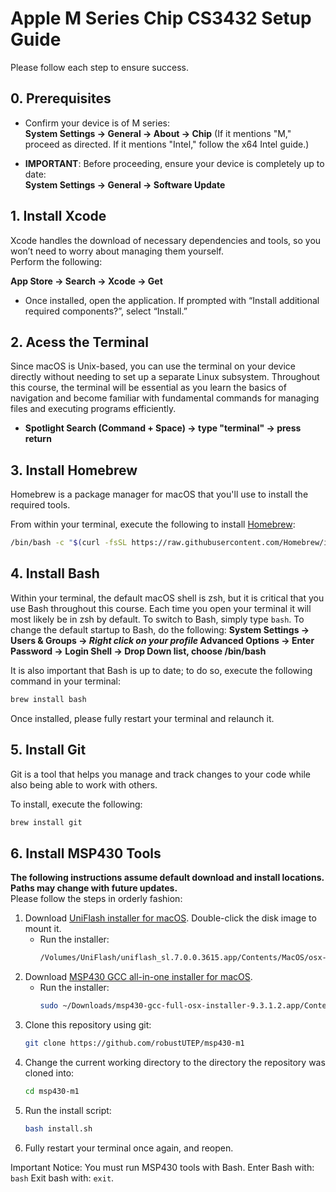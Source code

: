 # Apple M Series Chip CS3432 Setup Guide
 
Please follow each step to ensure success.
 
## 0. Prerequisites
 
- Confirm your device is of M series:  
  **System Settings -> General -> About -> Chip** (If it mentions "M," proceed as directed. If it mentions "Intel," follow the x64 Intel guide.)
 
- **IMPORTANT**: Before proceeding, ensure your device is completely up to date:  
  **System Settings -> General -> Software Update**
 
 
## 1. Install Xcode
 
Xcode handles the download of necessary dependencies and tools, so you won’t need to worry about managing them yourself.\
Perform the following:  
 
**App Store -> Search -> Xcode -> Get**  
- Once installed, open the application. If prompted with “Install additional required components?”, select “Install.”
 
## 2. Acess the Terminal
 
Since macOS is Unix-based, you can use the terminal on your device directly without needing to set up a separate Linux subsystem. Throughout this course, the terminal will be essential as you learn the basics of navigation and become familiar with fundamental commands for managing files and executing programs efficiently.  
 
- **Spotlight Search (Command + Space) -> type "terminal" -> press return**
 
## 3. Install Homebrew
 
Homebrew is a package manager for macOS that you'll use to install the required tools.
 
From within your terminal, execute the following to install [Homebrew](https://brew.sh/):  
```bash
/bin/bash -c "$(curl -fsSL https://raw.githubusercontent.com/Homebrew/install/HEAD/install.sh)"
```
 
## 4. Install Bash
 
Within your terminal, the default macOS shell is zsh, but it is critical that you use Bash throughout this course. Each time you open your terminal it will most likely be in zsh by default. To switch to Bash, simply type `bash`. To change the default startup to Bash, do the following: **System Settings -> Users & Groups -> *Right click on your profile* Advanced Options -> Enter Password -> Login Shell -> Drop Down list, choose /bin/bash**
 
It is also important that Bash is up to date; to do so, execute the following command in your terminal:
```bash
brew install bash
```
 
Once installed, please fully restart your terminal and relaunch it.
 
## 5. Install Git
 
Git is a tool that helps you manage and track changes to your code while also being able to work with others.
 
To install, execute the following:
```bash
brew install git
```
 
## 6. Install MSP430 Tools
 
**The following instructions assume default download and install locations. Paths may change with future updates.**  
Please follow the steps in orderly fashion:
1. Download [UniFlash installer for macOS](https://www.ti.com/tool/UNIFLASH#downloads). Double-click the disk image to mount it.  
   - Run the installer:
     ```bash
     /Volumes/UniFlash/uniflash_sl.7.0.0.3615.app/Contents/MacOS/osx-x86_64
     ```
2. Download [MSP430 GCC all-in-one installer for macOS](https://www.ti.com/tool/MSP430-GCC-OPENSOURCE#downloads).  
   - Run the installer:
     ```bash
     sudo ~/Downloads/msp430-gcc-full-osx-installer-9.3.1.2.app/Contents/MacOS/osx-x86_64
     ```
4. Clone this repository using git:  
   ```bash
   git clone https://github.com/robustUTEP/msp430-m1
   ```
6. Change the current working directory to the directory the repository was cloned into:  
   ```bash
   cd msp430-m1
   ```
7. Run the install script:  
   ```bash
   bash install.sh
   ```
8. Fully restart your terminal once again, and reopen.
 
Important Notice: You must run MSP430 tools with Bash. Enter Bash with: `bash` Exit bash with: `exit`.
